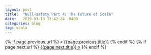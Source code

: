 ```yaml
---
layout: post
title:  "Null-safety Part 4: The Future of Scala"
date:   2019-03-10 13:42:24 -0400
categories: blog
tag: scala
---
```




<div class="PageNavigation">
  {% if page.previous.url %}
    <a class="prev" href="{{page.previous.url}}">&laquo; {{page.previous.title}}</a>
  {% endif %}
  {% if page.next.url %}
    <a class="next" href="{{page.next.url}}">{{page.next.title}} &raquo;</a>
  {% endif %}
</div>